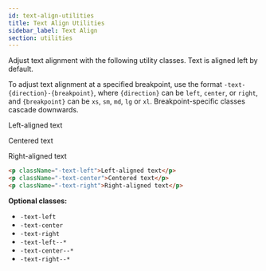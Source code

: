 ```yaml
---
id: text-align-utilities
title: Text Align Utilities
sidebar_label: Text Align
section: utilities
---
```


Adjust text alignment with the following utility classes. Text is aligned left by default.

To adjust text alignment at a specified breakpoint, use the format `-text-{direction}-{breakpoint}`, where `{direction}` can be `left`, `center`, or `right`, and `{breakpoint}` can be `xs`, `sm`, `md`, `lg` or `xl`. Breakpoint-specific classes cascade downwards.

<p className="-text-left" style="margin-bottom: 0.8em">Left-aligned text</p>
<p className="-text-center">Centered text</p>
<p className="-text-right">Right-aligned text</p>

```html
<p className="-text-left">Left-aligned text</p>
<p className="-text-center">Centered text</p>
<p className="-text-right">Right-aligned text</p>
```

**Optional classes:**

- `-text-left`
- `-text-center`
- `-text-right`
- `-text-left--*`
- `-text-center--*`
- `-text-right--*`
